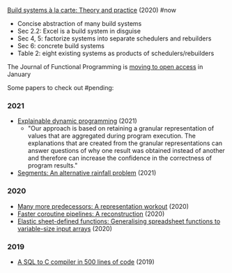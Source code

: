 [Build systems à la carte: Theory and practice](https://www.cambridge.org/core/journals/journal-of-functional-programming/article/build-systems-a-la-carte-theory-and-practice/097CE52C750E69BD16B78C318754C7A4) (2020) #now
* Concise abstraction of many build systems
* Sec 2.2: Excel is a build system in disguise
* Sec 4, 5: factorize systems into separate schedulers and rebuilders
* Sec 6: concrete build systems
* Table 2: eight existing systems as products of schedulers/rebuilders


The Journal of Functional Programming is [moving to open access](https://www.cambridge.org/core/journals/journal-of-functional-programming/information/faq-move-to-open-access) in January

Some papers to check out #pending:

### 2021

- [Explainable dynamic programming](https://www.cambridge.org/core/journals/journal-of-functional-programming/article/abs/explainable-dynamic-programming/E8DC46B3363847A2BA18B345C8591DAA) (2021)
	- "Our approach is based on retaining a granular representation of values that are aggregated during program execution. The explanations that are created from the granular representations can answer questions of why one result was obtained instead of another and therefore can increase the confidence in the correctness of program results."
- [Segments: An alternative rainfall problem](https://www.cambridge.org/core/journals/journal-of-functional-programming/article/abs/segments-an-alternative-rainfall-problem/ABEA634EB9763953CBCC8D2AC58FE710) (2021)

### 2020

- [Many more predecessors: A representation workout](https://www.cambridge.org/core/journals/journal-of-functional-programming/article/abs/many-more-predecessors-a-representation-workout/72C397C5CEC70ACB379658A431447500) (2020)
- [Faster coroutine pipelines: A reconstruction](https://www.cambridge.org/core/journals/journal-of-functional-programming/article/abs/faster-coroutine-pipelines-a-reconstruction/BE694B384B35DF1DC03684FF5AE3FBDE) (2020)
- [Elastic sheet-defined functions: Generalising spreadsheet functions to variable-size input arrays](https://www.cambridge.org/core/journals/journal-of-functional-programming/article/abs/elastic-sheetdefined-functions-generalising-spreadsheet-functions-to-variablesize-input-arrays/A85E83284ADAFF27B8607BBF20175D7B) (2020)

### 2019

- [A SQL to C compiler in 500 lines of code](https://www.cambridge.org/core/journals/journal-of-functional-programming/article/abs/sql-to-c-compiler-in-500-lines-of-code/C38B40C78B6A9C55232D4A850587FC64) (2019)
